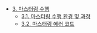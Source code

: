 * [3. 마스터링 수행](/03_operation/README.md)
  * [3.1. 마스터링 수행 환경 및 과정](/03_operation/03_1_mastering_step.md)
  * [3.2. 마스터링 에러 코드](/03_operation/03_2_error.md)